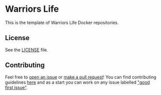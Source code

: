 # Warriors Life
This is the template of Warriors Life Docker repositories. <!-- You can find it on [GitHub Container Registry](https://github.com/warriors-life/.warriors-life-template/pkgs/container/warriors-life-template) as `ghcr.io/warriors-life/warriors-life-template` or on [Docker Hub](https://hub.docker.com/r/warriorslife/warriors-life-template) as `warriorslife/warriors-life-template`. -->

## License
See the [LICENSE](LICENSE) file.

## Contributing
Feel free to [open an issue](https://github.com/warriors-life/.warriors-life-template-docker/issues/new) or [make a pull request](https://github.com/warriors-life/.warriors-life-template-docker/pulls)! You can find contributing guidelines [here](CONTIBUTING.md) and as a start you can work on any issue labelled ["good first issue"](https://github.com/warriors-life/.warriors-life-template-docker/issues?q=is%3Aissue+is%3Aopen+label%3A%22good+first+issue%22).
